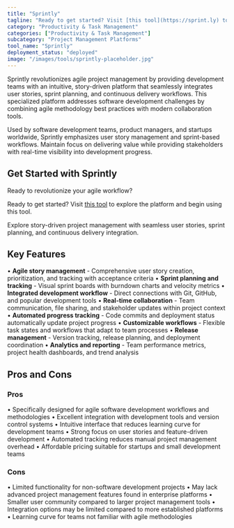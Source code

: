 ```yaml
---
title: "Sprintly"
tagline: "Ready to get started? Visit [this tool](https://sprint.ly) to explore the platform and begin using this tool...."
category: "Productivity & Task Management"
categories: ["Productivity & Task Management"]
subcategory: "Project Management Platforms"
tool_name: "Sprintly"
deployment_status: "deployed"
image: "/images/tools/sprintly-placeholder.jpg"
---
```

Sprintly revolutionizes agile project management by providing development teams with an intuitive, story-driven platform that seamlessly integrates user stories, sprint planning, and continuous delivery workflows. This specialized platform addresses software development challenges by combining agile methodology best practices with modern collaboration tools.

Used by software development teams, product managers, and startups worldwide, Sprintly emphasizes user story management and sprint-based workflows. Maintain focus on delivering value while providing stakeholders with real-time visibility into development progress.

## Get Started with Sprintly

Ready to revolutionize your agile workflow? 

Ready to get started? Visit [this tool](https://sprint.ly) to explore the platform and begin using this tool.

Explore story-driven project management with seamless user stories, sprint planning, and continuous delivery integration.

## Key Features

• **Agile story management** - Comprehensive user story creation, prioritization, and tracking with acceptance criteria
• **Sprint planning and tracking** - Visual sprint boards with burndown charts and velocity metrics
• **Integrated development workflow** - Direct connections with Git, GitHub, and popular development tools
• **Real-time collaboration** - Team communication, file sharing, and stakeholder updates within project context
• **Automated progress tracking** - Code commits and deployment status automatically update project progress
• **Customizable workflows** - Flexible task states and workflows that adapt to team processes
• **Release management** - Version tracking, release planning, and deployment coordination
• **Analytics and reporting** - Team performance metrics, project health dashboards, and trend analysis

## Pros and Cons

### Pros
• Specifically designed for agile software development workflows and methodologies
• Excellent integration with development tools and version control systems
• Intuitive interface that reduces learning curve for development teams
• Strong focus on user stories and feature-driven development
• Automated tracking reduces manual project management overhead
• Affordable pricing suitable for startups and small development teams

### Cons
• Limited functionality for non-software development projects
• May lack advanced project management features found in enterprise platforms
• Smaller user community compared to larger project management tools
• Integration options may be limited compared to more established platforms
• Learning curve for teams not familiar with agile methodologies